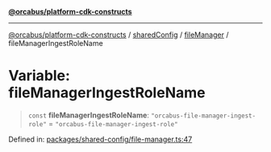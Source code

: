 [**@orcabus/platform-cdk-constructs**](../../../../../../README.md)

***

[@orcabus/platform-cdk-constructs](../../../../../../README.md) / [sharedConfig](../../../README.md) / [fileManager](../README.md) / fileManagerIngestRoleName

# Variable: fileManagerIngestRoleName

> `const` **fileManagerIngestRoleName**: `"orcabus-file-manager-ingest-role"` = `"orcabus-file-manager-ingest-role"`

Defined in: [packages/shared-config/file-manager.ts:47](https://github.com/OrcaBus/platform-cdk-constructs/blob/main/packages/shared-config/file-manager.ts#L47)
